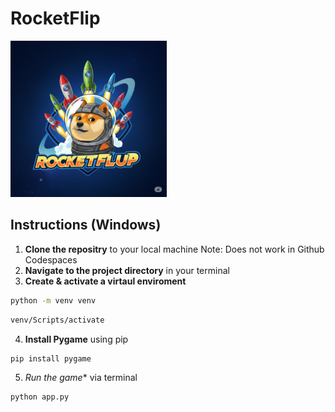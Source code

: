 # RocketFlip
<img src="./images/2.png" alt="RocketFlip Logo" width="250" height="250">


## Instructions (Windows)

1. **Clone the repositry** to your local machine Note: Does not work in Github Codespaces
2. **Navigate to the project directory** in your terminal
3. **Create & activate a virtaul enviroment**
```bash
python -m venv venv
```
```bash
venv/Scripts/activate
```


4.  **Install Pygame** using pip 
```bash
pip install pygame
```

5.   *Run the game** via terminal
```bash
python app.py
```
